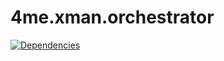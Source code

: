 # 4me.xman.orchestrator

[![Dependencies](https://david-dm.org/devteamreims/4me.xman.orchestrator.svg)](https://david-dm.org/devteamreims/4me.xman.orchestrator)


